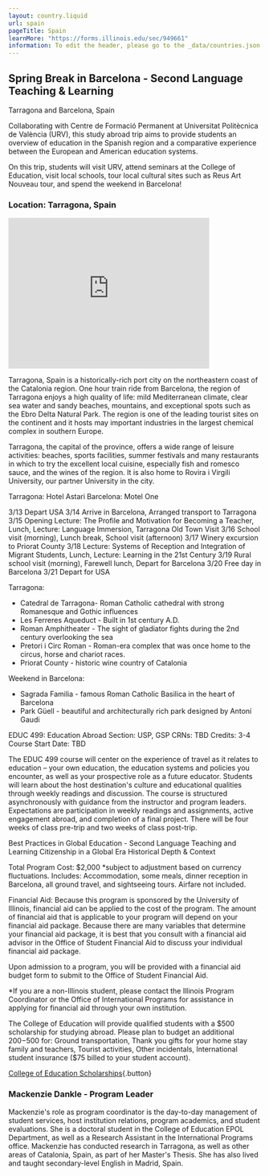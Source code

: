 ```yaml
---
layout: country.liquid
url: spain
pageTitle: Spain
learnMore: "https://forms.illinois.edu/sec/949661"
information: To edit the header, please go to the _data/countries.json file and edit the information there
---
```


## Spring Break in Barcelona - Second Language Teaching & Learning

Tarragona and Barcelona, Spain

Collaborating with Centre de Formació Permanent at Universitat Politècnica de València (URV), this study abroad trip aims to provide students an overview of education in the Spanish region and a comparative experience between the European and American education systems.

On this trip, students will visit URV, attend seminars at the College of Education, visit local schools, tour local cultural sites such as Reus Art Nouveau tour, and spend the weekend in Barcelona!

### Location: Tarragona, Spain

<iframe src="https://www.google.com/maps/embed?pb=!1m18!1m12!1m3!1d24043.18437246548!2d1.2210738966346246!3d41.12583580136646!2m3!1f0!2f0!3f0!3m2!1i1024!2i768!4f13.1!3m3!1m2!1s0x12a3fcdbd3ddf159%3A0x920569a71387a3b2!2sTarragona%2C+Spain!5e0!3m2!1sen!2sus!4v1566231215378!5m2!1sen!2sus" width="400" height="300" style="border: 0" sandbox="allow-scripts allow-same-origin"></iframe>

Tarragona, Spain is a historically-rich port city on the northeastern coast of the Catalonia region. One hour train ride from Barcelona, the region of Tarragona enjoys a high quality of life: mild Mediterranean climate, clear sea water and sandy beaches, mountains, and exceptional spots such as the Ebro Delta Natural Park.  The region is one of the leading tourist sites on the continent and it hosts may important industries in the largest chemical complex in southern Europe. 

Tarragona, the capital of the province, offers a wide range of leisure activities:  beaches, sports facilities, summer festivals and many restaurants in which to try the excellent local cuisine, especially fish and romesco sauce, and the wines of the region. It is also home to Rovira i Virgili University, our partner University in the city.

<div id="information">

<div id="housing">

Tarragona: Hotel Astari 
Barcelona: Motel One

</div>

<div id="programs">

3/13	Depart USA
3/14	Arrive in Barcelona, Arranged transport to Tarragona
3/15	Opening Lecture: The Profile and Motivation for Becoming a Teacher, Lunch, Lecture: Language Immersion, Tarragona Old Town Visit
3/16	School visit (morning), Lunch break, School visit (afternoon)
3/17	Winery excursion to Priorat County
3/18	Lecture: Systems of Reception and Integration of Migrant Students, Lunch, Lecture: Learning in the 21st Century
3/19	Rural school visit (morning), Farewell lunch, Depart for Barcelona
3/20	Free day in Barcelona
3/21	Depart for USA

</div>

<div id="attractions">

Tarragona:
* Catedral de Tarragona- Roman Catholic cathedral with strong Romanesque and Gothic influences
* Les Ferreres Aqueduct - Built in 1st century A.D. 
* Roman Amphitheater - The sight of gladiator fights during the 2nd century overlooking the sea
* Pretori i Circ Roman - Roman-era complex that was once home to the circus, horse and chariot races.
* Priorat County - historic wine country of Catalonia 

Weekend in Barcelona:
* Sagrada Familia - famous Roman Catholic Basilica in the heart of Barcelona
* Park Güell - beautiful and architecturally rich park designed by Antoní Gaudi

</div>

<div id="courses">

EDUC 499: Education Abroad
Section: USP, GSP
CRNs: TBD
Credits: 3-4
Course Start Date: TBD

The EDUC 499 course will center on the experience of travel as it relates to education – your own education, the education systems and policies you encounter, as well as your prospective role as a future educator. Students will learn about the host destination's culture and educational qualities through weekly readings and discussion. The course is structured asynchronously with guidance from the instructor and program leaders. Expectations are participation in weekly readings and assignments, active engagement abroad, and completion of a final project. There will be four weeks of class pre-trip and two weeks of class post-trip. 

</div>

<div id="topics">

Best Practices in Global Education - Second Language Teaching and Learning
Citizenship in a Global Era
Historical Depth & Context
 
</div>

<div id="cost">

Total Program Cost: $2,000
*subject to adjustment based on currency fluctuations.
Includes: Accommodation, some meals, dinner reception in Barcelona, all ground travel, and sightseeing tours. Airfare not included.

Financial Aid:
Because this program is sponsored by the University of Illinois, financial aid can be applied to the cost of the program. The amount of financial aid that is applicable to your program will depend on your financial aid package. Because there are many variables that determine your financial aid package, it is best that you consult with a financial aid advisor in the Office of Student Financial Aid to discuss your individual financial aid package. 

Upon admission to a program, you will be provided with a financial aid budget form to submit to the Office of Student Financial Aid.

*If you are a non-Illinois student, please contact the Illinois Program Coordinator or the Office of International Programs for assistance in applying for financial aid through your own institution.

</div>

<div id="scholarship">

The College of Education will provide qualified students with a $500 scholarship for studying abroad. Please plan to budget an additional $200-$500 for: Ground transportation, Thank you gifts for your home stay family and teachers, Tourist activities, Other incidentals, International student insurance ($75 billed to your student account).

[College of Education Scholarships](https://international.education.illinois.edu/study-abroad/scholarships){.button}

</div>

<div id="testimonials"></div>

<div id="faculty">

### Mackenzie Dankle - Program Leader
Mackenzie's role as program coordinator is the day-to-day management of student services, host institution relations, program academics, and student evaluations. She is a doctoral student in the College of Education EPOL Department, as well as a Research Assistant in the International Programs office. Mackenzie has conducted research in Tarragona, as well as other areas of Catalonia, Spain, as part of her Master's Thesis. She has also lived and taught secondary-level English in Madrid, Spain.

</div>

</div>
